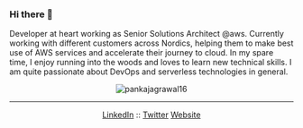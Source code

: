 ### Hi there 👋

Developer at heart working as Senior Solutions Architect @aws. Currently working with different customers across Nordics, helping them to make best use of AWS services and accelerate their journey to cloud. In my spare time, I enjoy running into the woods and loves to learn new technical skills. I am quite passionate about DevOps and serverless technologies in general.


<p align="center"> <img src="https://github-readme-stats.vercel.app/api?username=pankajagrawal16&show_icons=true" alt="pankajagrawal16" /> </p>

--- 
<p align="center">
  <a href="https://www.linkedin.com/in/pankajagrawal16/">LinkedIn</a> ::
  <a href="https://twitter.com/agrawalpankaj16">Twitter</a>
  <a href="https://www.me.pankaagr.cloud/">Website</a>
</p>
